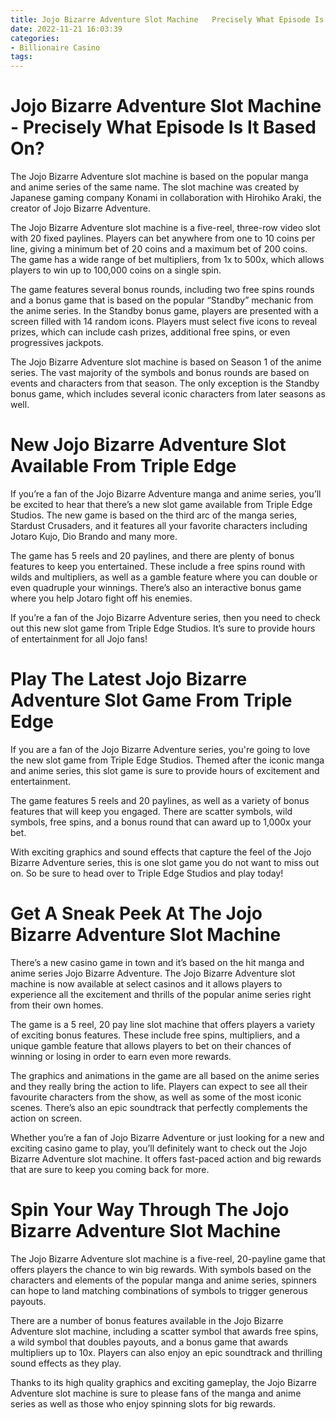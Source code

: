 ```yaml
---
title: Jojo Bizarre Adventure Slot Machine   Precisely What Episode Is It Based On
date: 2022-11-21 16:03:39
categories:
- Billionaire Casino
tags:
---
```



#  Jojo Bizarre Adventure Slot Machine - Precisely What Episode Is It Based On?

The Jojo Bizarre Adventure slot machine is based on the popular manga and anime series of the same name. The slot machine was created by Japanese gaming company Konami in collaboration with Hirohiko Araki, the creator of Jojo Bizarre Adventure.

The Jojo Bizarre Adventure slot machine is a five-reel, three-row video slot with 20 fixed paylines. Players can bet anywhere from one to 10 coins per line, giving a minimum bet of 20 coins and a maximum bet of 200 coins. The game has a wide range of bet multipliers, from 1x to 500x, which allows players to win up to 100,000 coins on a single spin.

The game features several bonus rounds, including two free spins rounds and a bonus game that is based on the popular “Standby” mechanic from the anime series. In the Standby bonus game, players are presented with a screen filled with 14 random icons. Players must select five icons to reveal prizes, which can include cash prizes, additional free spins, or even progressives jackpots.

The Jojo Bizarre Adventure slot machine is based on Season 1 of the anime series. The vast majority of the symbols and bonus rounds are based on events and characters from that season. The only exception is the Standby bonus game, which includes several iconic characters from later seasons as well.

#  New Jojo Bizarre Adventure Slot Available From Triple Edge

If you’re a fan of the Jojo Bizarre Adventure manga and anime series, you’ll be excited to hear that there’s a new slot game available from Triple Edge Studios. The new game is based on the third arc of the manga series, Stardust Crusaders, and it features all your favorite characters including Jotaro Kujo, Dio Brando and many more.

The game has 5 reels and 20 paylines, and there are plenty of bonus features to keep you entertained. These include a free spins round with wilds and multipliers, as well as a gamble feature where you can double or even quadruple your winnings. There’s also an interactive bonus game where you help Jotaro fight off his enemies.

If you’re a fan of the Jojo Bizarre Adventure series, then you need to check out this new slot game from Triple Edge Studios. It’s sure to provide hours of entertainment for all Jojo fans!

#  Play The Latest Jojo Bizarre Adventure Slot Game From Triple Edge

If you are a fan of the Jojo Bizarre Adventure series, you're going to love the new slot game from Triple Edge Studios. Themed after the iconic manga and anime series, this slot game is sure to provide hours of excitement and entertainment.

The game features 5 reels and 20 paylines, as well as a variety of bonus features that will keep you engaged. There are scatter symbols, wild symbols, free spins, and a bonus round that can award up to 1,000x your bet.

With exciting graphics and sound effects that capture the feel of the Jojo Bizarre Adventure series, this is one slot game you do not want to miss out on. So be sure to head over to Triple Edge Studios and play today!

#  Get A Sneak Peek At The Jojo Bizarre Adventure Slot Machine

There’s a new casino game in town and it’s based on the hit manga and anime series Jojo Bizarre Adventure. The Jojo Bizarre Adventure slot machine is now available at select casinos and it allows players to experience all the excitement and thrills of the popular anime series right from their own homes.

The game is a 5 reel, 20 pay line slot machine that offers players a variety of exciting bonus features. These include free spins, multipliers, and a unique gamble feature that allows players to bet on their chances of winning or losing in order to earn even more rewards.

The graphics and animations in the game are all based on the anime series and they really bring the action to life. Players can expect to see all their favourite characters from the show, as well as some of the most iconic scenes. There’s also an epic soundtrack that perfectly complements the action on screen.

Whether you’re a fan of Jojo Bizarre Adventure or just looking for a new and exciting casino game to play, you’ll definitely want to check out the Jojo Bizarre Adventure slot machine. It offers fast-paced action and big rewards that are sure to keep you coming back for more.

#  Spin Your Way Through The Jojo Bizarre Adventure Slot Machine

The Jojo Bizarre Adventure slot machine is a five-reel, 20-payline game that offers players the chance to win big rewards. With symbols based on the characters and elements of the popular manga and anime series, spinners can hope to land matching combinations of symbols to trigger generous payouts.

There are a number of bonus features available in the Jojo Bizarre Adventure slot machine, including a scatter symbol that awards free spins, a wild symbol that doubles payouts, and a bonus game that awards multipliers up to 10x. Players can also enjoy an epic soundtrack and thrilling sound effects as they play.

Thanks to its high quality graphics and exciting gameplay, the Jojo Bizarre Adventure slot machine is sure to please fans of the manga and anime series as well as those who enjoy spinning slots for big rewards.